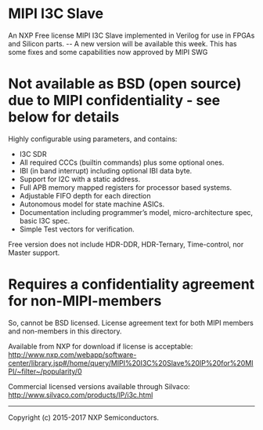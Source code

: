 # MIPI I3C Slave

An NXP Free license MIPI I3C Slave implemented in Verilog for use in FPGAs and Silicon parts.
-- A new version will be available this week. This has some fixes and some capabilities now approved by MIPI SWG

# Not available as BSD (open source) due to MIPI confidentiality - see below for details

Highly configurable using parameters, and contains:

- I3C SDR
- All required CCCs (builtin commands) plus some optional ones.
- IBI (in band interrupt) including optional IBI data byte.
- Support for I2C with a static address.
- Full APB memory mapped registers for processor based systems.
- Adjustable FIFO depth for each direction
- Autonomous model for state machine ASICs.
- Documentation including programmer’s model, micro-architecture spec, basic I3C spec.
- Simple Test vectors for verification.

Free version does not include HDR-DDR, HDR-Ternary, Time-control, nor Master support.

# Requires a confidentiality agreement for non-MIPI-members
So, cannot be BSD licensed. License agreement text for both MIPI members and non-members in this directory.

Available from NXP for download if license is acceptable: http://www.nxp.com/webapp/software-center/library.jsp#/home/query/MIPI%20I3C%20Slave%20IP%20for%20MIPI/~filter~/popularity/0

Commercial licensed versions available through Silvaco: http://www.silvaco.com/products/IP/i3c.html

---
Copyright (c) 2015-2017 NXP Semiconductors.

